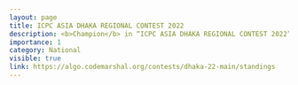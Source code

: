 ```yaml
---
layout: page
title: ICPC ASIA DHAKA REGIONAL CONTEST 2022
description: <b>Champion</b> in “ICPC ASIA DHAKA REGIONAL CONTEST 2022”
importance: 1
category: National
visible: true
link: https://algo.codemarshal.org/contests/dhaka-22-main/standings
---
```

